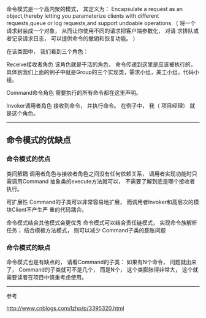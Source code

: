 命令模式是一个高内聚的模式， 其定义为： Encapsulate a request as an object,thereby
letting you parameterize clients with different requests,queue or log requests,and support undoable
operations.（ 将一个请求封装成一个对象， 从而让你使用不同的请求把客户端参数化， 对请
求排队或者记录请求日志， 可以提供命令的撤销和恢复功能。 ）


在该类图中， 我们看到三个角色：

Receive接收者角色
该角色就是干活的角色， 命令传递到这里是应该被执行的， 具体到我们上面的例子中就是Group的三个实现类，需求小组，美工小组，代码小组。

Command命令角色
需要执行的所有命令都在这里声明。

Invoker调用者角色
接收到命令， 并执行命令。 在例子中， 我（ 项目经理） 就是这个角色。

---

## 命令模式的优缺点

### 命令模式的优点

类间解耦
调用者角色与接收者角色之间没有任何依赖关系， 调用者实现功能时只需调用Command
抽象类的execute方法就可以， 不需要了解到底是哪个接收者执行。

可扩展性
Command的子类可以非常容易地扩展， 而调用者Invoker和高层次的模块Client不产生严
重的代码耦合。

命令模式结合其他模式会更优秀
命令模式可以结合责任链模式， 实现命令族解析任务； 结合模板方法模式， 则可以减少
Command子类的膨胀问题


### 命令模式的缺点
命令模式也是有缺点的， 请看Command的子类： 如果有N个命令， 问题就出来
了， Command的子类就可不是几个， 而是N个， 这个类膨胀得非常大， 这个就需要读者在项目中慎重考虑使用。

---

参考

http://www.cnblogs.com/lzhp/p/3395320.html
